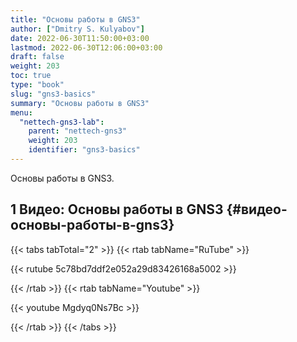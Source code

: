 ```yaml
---
title: "Основы работы в GNS3"
author: ["Dmitry S. Kulyabov"]
date: 2022-06-30T11:50:00+03:00
lastmod: 2022-06-30T12:06:00+03:00
draft: false
weight: 203
toc: true
type: "book"
slug: "gns3-basics"
summary: "Основы работы в GNS3"
menu:
  "nettech-gns3-lab":
    parent: "nettech-gns3"
    weight: 203
    identifier: "gns3-basics"
---
```


Основы работы в GNS3.

<!--more-->


## <span class="section-num">1</span> Видео: Основы работы в GNS3 {#видео-основы-работы-в-gns3}

{{< tabs tabTotal="2" >}}
{{< rtab tabName="RuTube" >}}

{{< rutube 5c78bd7ddf2e052a29d83426168a5002 >}}

{{< /rtab >}}
{{< rtab tabName="Youtube" >}}

{{< youtube Mgdyq0Ns7Bc >}}

{{< /rtab >}}
{{< /tabs >}}
